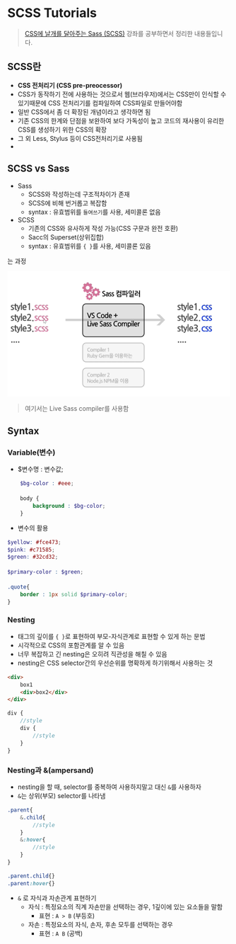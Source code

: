 # SCSS Tutorials

> [CSS에 날개를 달아주는 Sass (SCSS)](ttps://www.udemy.com/course/css-sass-scss/) 강좌를 공부하면서 정리한 내용들입니다.

## SCSS란

- **CSS 전처리기 (CSS pre-preocessor)**
- CSS가 동작하기 전에 사용하는 것으로서 웹(브라우저)에서는 CSS만이 인식할 수 있기때문에 CSS 전처리기를 컴파일하여 CSS파일로 만들어야함
- 일반 CSS에서 좀 더 확장된 개념이라고 생각하면 됨
- 기존 CSS의 한계와 단점을 보완하여 보다 가독성이 높고 코드의 재사용이 유리한 CSS를 생성하기 위한 CSS의 확장
- 그 외 Less, Stylus 등이 CSS전처리기로 사용됨
-

## SCSS vs Sass

- Sass
  - SCSS와 작성하는데 구조적차이가 존재
  - SCSS에 비해 번거롭고 복잡함
  - syntax : 유효범위를 `들여쓰기`를 사용, 세미콜론 없음
- SCSS
  - 기존의 CSS와 유사하게 작성 가능(CSS 구문과 완전 호환)
  - Sacc의 Superset(상위집합)
  - syntax : 유효범위를 `{ }`를 사용, 세미콜론 있음

는 과정

![](screenshots/scss-flow.png)

> 여기서는 Live Sass compiler를 사용함

## Syntax

### Variable(변수)

- $변수명 : 변수값;

```SCSS
    $bg-color : #eee;

    body {
        background : $bg-color;
    }
```

- 변수의 활용

```SCSS
$yellow: #fce473;
$pink: #c71585;
$green: #32cd32;

$primary-color : $green;

.quote{
    border : 1px solid $primary-color;
}
```

### Nesting

- 태그의 깊이를 `{ }`로 표현하여 부모-자식관계로 표현할 수 있게 하는 문법
- 시각적으로 CSS의 포함관계를 알 수 있음
- 너무 복잡하고 긴 nesting은 오히려 직관성을 해칠 수 있음
- nesting은 CSS selector간의 우선순위를 명확하게 하기위해서 사용하는 것

```HTML
<div>
    box1
    <div>box2</div>
</div>
```

```SCSS
div {
    //style
    div {
        //style
    }
}
```

### Nesting과 &(ampersand)

- nesting을 할 때, selector를 중복하여 사용하지말고 대신 `&`를 사용하자
- `&`는 상위(부모) selector를 나타냄

```SCSS
.parent{
    &.child{
        //style
    }
    &:hover{
        //style
    }
}
```

```CSS
.parent.child{}
.parent:hover{}
```

- `&` 로 자식과 자손관계 표현하기
  - 자식 : 특정요소의 직계 자손만을 선택하는 경우, 1깊이에 있는 요소들을 말함
    - 표현 : `A > B` (부등호)
  - 자손 : 특정요소의 자식, 손자, 후손 모두를 선택하는 경우
    - 표현 : `A B` (공백)

```SCSS

```
